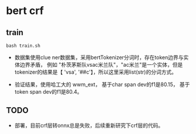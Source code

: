 # bert crf
## train
```angular2
bash train.sh
```

- 数据集使用clue ner数据集，采用bertTokenizer分词时，存在token边界与实体边界矛盾，
 例如 "朴茨茅斯队vsac米兰队"，"ac米兰"是一个实体，但是tokenizer的结果是【 'vsa', '##c'】，所以这里采用list(str)的分词方式。
 
- 验证结果，使用哈工大的 wwm_ext， 基于char span dev的f1是80.15， 基于token span dev的f1是80.4。

## TODO
- 部署，目前crf层转onnx总是失败，后续重新研究下crf层的代码。